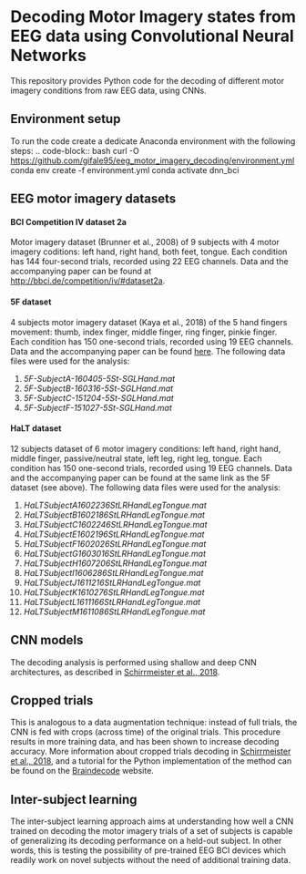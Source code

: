 # Decoding Motor Imagery states from EEG data using Convolutional Neural Networks
This repository provides Python code for the decoding of different motor imagery conditions from raw EEG data, using CNNs.



## Environment setup
To run the code create a dedicate Anaconda environment with the following steps:
.. code-block:: bash
	curl -O https://github.com/gifale95/eeg_motor_imagery_decoding/environment.yml
	conda env create -f environment.yml
	conda activate dnn_bci



## EEG motor imagery datasets
#### BCI Competition IV dataset 2a
Motor imagery dataset (Brunner et al., 2008) of 9 subjects with 4 motor imagery coditions: left hand, right hand, both feet, tongue. Each condition has 144 four-second trials, recorded using 22 EEG channels. Data and the accompanying paper can be found at http://bbci.de/competition/iv/#dataset2a.

#### 5F dataset
4 subjects motor imagery dataset (Kaya et al., 2018) of the 5 hand fingers movement: thumb, index finger, middle finger, ring finger, pinkie finger. Each condition has 150 one-second trials, recorded using 19 EEG channels. Data and the accompanying paper can be found [here][kaya].
The following data files were used for the analysis:
1. _5F-SubjectA-160405-5St-SGLHand.mat_
2. _5F-SubjectB-160316-5St-SGLHand.mat_
3. _5F-SubjectC-151204-5St-SGLHand.mat_
4. _5F-SubjectF-151027-5St-SGLHand.mat_

[kaya]: https://figshare.com/collections/A_large_electroencephalographic_motor_imagery_dataset_for_electroencephalographic_brain_computer_interfaces/3917698

#### HaLT dataset
12 subjects dataset of 6 motor imagery conditions: left hand, right hand, middle finger, passive/neutral state, left leg, right leg, tongue. Each condition has 150 one-second trials, recorded using 19 EEG channels. Data and the accompanying paper can be found at the same link as the 5F dataset (see above).
The following data files were used for the analysis:
1. _HaLTSubjectA1602236StLRHandLegTongue.mat_
2. _HaLTSubjectB1602186StLRHandLegTongue.mat_
3. _HaLTSubjectC1602246StLRHandLegTongue.mat_
4. _HaLTSubjectE1602196StLRHandLegTongue.mat_
5. _HaLTSubjectF1602026StLRHandLegTongue.mat_
6. _HaLTSubjectG1603016StLRHandLegTongue.mat_
7. _HaLTSubjectH1607206StLRHandLegTongue.mat_
8. _HaLTSubjectI1606286StLRHandLegTongue.mat_
9. _HaLTSubjectJ1611216StLRHandLegTongue.mat_
10. _HaLTSubjectK1610276StLRHandLegTongue.mat_
11. _HaLTSubjectL1611166StLRHandLegTongue.mat_
12. _HaLTSubjectM1611086StLRHandLegTongue.mat_



## CNN models
The decoding analysis is performed using shallow and deep CNN architectures, as described in [Schirrmeister et al., 2018][schirrmeister].

[schirrmeister]: https://arxiv.org/abs/1703.05051v1



## Cropped trials
This is analogous to a data augmentation technique: instead of full trials, the CNN is fed with crops (across time) of the original trials. This procedure results in more training data, and has been shown to increase decoding accuracy. More information about cropped trials decoding in [Schirrmeister et al., 2018][schirrmeister], and a tutorial for the Python implementation of the method can be found on the [Braindecode][cropped_tutorial] website.

[cropped_tutorial]: https://braindecode.org/auto_examples/plot_bcic_iv_2a_moabb_cropped.html



## Inter-subject learning
The inter-subject learning approach aims at understanding how well a CNN trained on decoding the motor imagery trials of a set of subjects is capable of generalizing its decoding performance on a held-out subject. In other words, this is testing the possibility of pre-trained EEG BCI devices which readily work on novel subjects without the need of additional training data.

